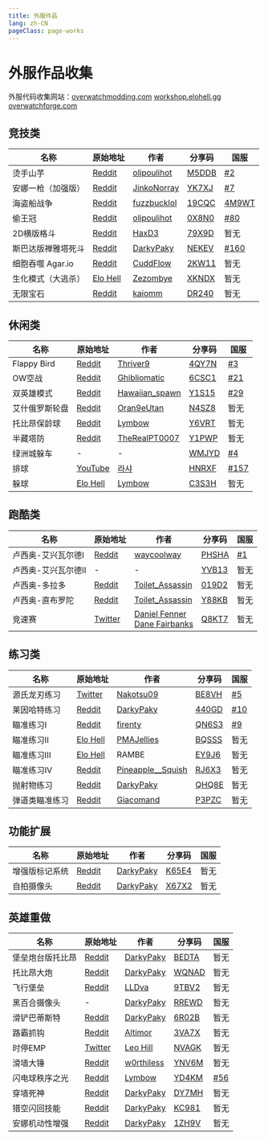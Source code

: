 ```yaml
---
title: 外服作品
lang: zh-CN
pageClass: page-works
---
```


# 外服作品收集

外服代码收集网站：[overwatchmodding.com](https://overwatchmodding.com/) [workshop.elohell.gg](https://workshop.elohell.gg/) [overwatchforge.com](https://overwatchforge.com/)

## 竞技类

| 名称 | 原始地址 | 作者 | 分享码 | 国服 |
| --- | ------- | --- | ----- | ---- |
| 烫手山芋 | [Reddit](https://www.reddit.com/r/OverwatchCustomGames/comments/brjsxa/mccrees_hot_potato_gets_a_major_update/) | [olipoulihot](https://www.reddit.com/user/olipoulihot) | [M5DDB](#copy:M5DDB) | [#2](https://www.owmod.net/work/view/2) |
| 安娜一枪（加强版） | [Reddit](https://www.reddit.com/r/TheOverwatchWorkshop/comments/brmyr0/enhanced_ana_paintball_has_plenty_of_new_features/) | [JinkoNorray](https://www.reddit.com/user/JinkoNorray) | [YK7XJ](#copy:YK7XJ) | [#7](https://www.owmod.net/work/view/7) |
| 海盗船战争 | [Reddit](https://www.reddit.com/r/Overwatch/comments/bq41pv/overwatch_pirate_ship_wars_workshop/) | [fuzzbucklol](https://www.reddit.com/user/fuzzbucklol) | [19CQC](#copy:19CQC) | [4M9WT](#copy:4M9WT) |
| 偷王冠 | [Reddit](https://www.reddit.com/r/Overwatch/comments/bny4kt/presenting_steal_the_crown_my_reverse_tag_gamemode/) | [olipoulihot](https://www.reddit.com/user/olipoulihot) | [0X8N0](#copy:0X8N0) | [#80](https://www.owmod.net/work/view/80) |
| 2D横版格斗 | [Reddit](https://www.reddit.com/r/Overwatch/comments/bi3uh5/i_made_a_2d_sidescroll_on_busan/) | [HaxD3](https://www.reddit.com/user/HaxD3) | [79X9D](#copy:79X9D) | 暂无 |
| 斯巴达版禅雅塔死斗 | [Reddit](https://www.reddit.com/r/Overwatch/comments/bjgvff/ive_made_sparta_mode_workshop_by_darwinstreams/) | [DarkyPaky](https://www.reddit.com/user/DarkyPaky) | [NEKEV](#copy:NEKEV) | [#160](https://www.owmod.net/work/view/160) |
| 细胞吞噬 Agar.io | [Reddit](https://www.reddit.com/r/Overwatch/comments/bi29d4/agario_remade_in_overwatch_link_description_in/) | [CuddFlow](https://www.reddit.com/user/CuddFlow) | [2KW11](#copy:2KW11) | 暂无 |
| 生化模式（大逃杀）| [Elo Hell](https://workshop.elohell.gg/2GUy1M9gL/Zombie_Escape_v41) | [Zezombye](https://www.reddit.com/user/Zezombye) | [XKNDX](#copy:XKNDX) | 暂无 |
| 无限宝石 | [Reddit](https://www.reddit.com/r/Overwatch/comments/blxd3v/infinity_stones_deathmatch_updated_petra/) | [kaiomm](https://www.reddit.com/user/kaiomm) | [DR240](#copy:DR240) | 暂无 |


## 休闲类

| 名称 | 原始地址 | 作者 | 分享码 | 国服 |
| --- | ------- | --- | ----- | ---- |
| Flappy Bird | [Reddit](https://www.reddit.com/r/Overwatch/comments/bp0xo4/its_finally_here_introducing_multiplayer_flappy/) | [Thriver9](https://www.reddit.com/user/Thriver9) | [4QY7N](#copy:4QY7N) | [#3](https://www.owmod.net/work/view/3) |
| OW空战 | [Reddit](https://www.reddit.com/r/Overwatch/comments/bm53xq/third_person_jetfighter_bastion_dogfight_workshop/) | [Ghibliomatic](https://www.reddit.com/user/Ghibliomatic/) | [6CSC1](#copy:6CSC1) | [#21](https://www.owmod.net/work/view/21) |
| 双英雄模式 | [Reddit](https://www.reddit.com/r/Overwatch/comments/bmlnkc/i_made_a_mod_so_you_can_play_two_heroes_at_once/) | [Hawaiian_spawn](https://www.reddit.com/user/Hawaiian_spawn) | [Y1S15](#copy:Y1S15) | [#29](https://www.owmod.net/work/view/29) |
| 艾什俄罗斯轮盘 | [Reddit](https://www.reddit.com/r/Overwatch/comments/bj1oeq/workshop_ashe_roulette_v12n4sz8_now_with_less/) | [Oran9eUtan](https://www.reddit.com/user/Oran9eUtan) | [N4SZ8](#copy:N4SZ8) | 暂无 |
| 托比昂保龄球 | [Reddit](https://www.reddit.com/r/Overwatch/comments/bl6io0/oversports_ten_torbjorn_bowling_by_lym_andygmb/) | [Lymbow](https://www.reddit.com/user/Lymbow) | [Y6VRT](#copy:Y6VRT) | 暂无 |
| 半藏塔防 | [Reddit](https://www.reddit.com/r/Overwatch/comments/booq35/workshop_gamemode_hanzos_wild_tower_defense/) | [TheRealPT0007](https://www.reddit.com/user/TheRealPT0007/) | [Y1PWP](#copy:Y1PWP) | 暂无 |
| 绿洲城躲车 | - | - | [WMJYD](#copy:WMJYD) | [#4](https://www.owmod.net/work/view/4) |
| 排球 | [YouTube](https://www.youtube.com/watch?v=6wREW4WrLaU) | [라샤](https://www.youtube.com/channel/UCsy0puFN40_fMdVnSYai7vQ) | [HNRXF](#copy:HNRXF) | [#157](https://www.owmod.net/work/view/157) |
| 躲球 | [Elo Hell](https://workshop.elohell.gg/8wisSggm3) | [Lymbow](https://www.reddit.com/user/Lymbow) | [C3S3H](#copy:C3S3H) | 暂无 |

## 跑酷类

| 名称 | 原始地址 | 作者 | 分享码 | 国服 |
| --- | ------- | --- | ----- | ---- |
| 卢西奥-艾兴瓦尔德Ⅰ | [Reddit](https://www.reddit.com/r/Overwatch/comments/bhwe2k/i_made_a_lucio_racingskill_course_game_mode_ph0bj/) | [waycoolway](https://www.reddit.com/user/waycoolway) | [PHSHA](#copy:PHSHA) | [#1](https://www.owmod.net/work/view/1) |
| 卢西奥-艾兴瓦尔德Ⅱ | - | - | [YVB13](#copy:YVB13) | 暂无 |
| 卢西奥-多拉多 | [Reddit](https://www.reddit.com/r/Overwatch/comments/bhcf4i/dorado_trial_1_code_prgrp/) | [Toilet_Assassin](https://www.reddit.com/user/Toilet_Assassin) | [019D2](#copy:019D2) | 暂无 |
| 卢西奥-直布罗陀 | [Reddit](https://www.reddit.com/r/Overwatch/comments/bid4mw/i_made_another_wallriding_trial_and_its_much/) | [Toilet_Assassin](https://www.reddit.com/user/Toilet_Assassin) | [Y88KB](#copy:Y88KB) | 暂无 |
| 竞速赛 | [Twitter](https://twitter.com/DanielFenner/status/1122291285103194112) | [Daniel Fenner](https://twitter.com/DanielFenner) <br> [Dane Fairbanks](https://twitter.com/danefairbanks) | [Q8KT7](#copy:Q8KT7) | 暂无 |

## 练习类

| 名称 | 原始地址 | 作者 | 分享码 | 国服 |
| --- | ------- | --- | ----- | ---- |
| 源氏龙刃练习 | [Twitter](https://twitter.com/Nakotsu09/status/1125017679679463424) | [Nakotsu09](https://twitter.com/Nakotsu09) | [BE8VH](#copy:BE8VH) | [#5](https://www.owmod.net/work/view/5) |
| 莱因哈特练习 | [Reddit](https://www.reddit.com/r/Overwatch/comments/bppuai/ninja_ana_paintball_workshop_by_darwinstreams/) | [DarkyPaky](https://www.reddit.com/user/DarkyPaky/) | [440GD](#copy:440GD) | [#10](https://www.owmod.net/work/view/10) |
| 瞄准练习Ⅰ | [Reddit](https://www.reddit.com/r/Overwatch/comments/biuex8/overwatch_workshop_aim_practice_v2_homemade/) | [firenty](https://www.reddit.com/user/firenty) | [QN6S3](#copy:QN6S3) | [#9](https://www.owmod.net/work/view/9) |
| 瞄准练习Ⅱ | [Elo Hell](https://workshop.elohell.gg/P0oO8STBa/PMAJellies_Aim_Trainer_V2) | [PMAJellies](https://twitter.com/PMAJellies) | [BQSSS](#copy:BQSSS) | 暂无 |
| 瞄准练习Ⅲ | [Elo Hell](https://workshop.elohell.gg/a_Km0-jeI/Aim_Practice_RAMBE_Update_12th_May_2019) | RAMBE | [EY9J6](#copy:EY9J6) | 暂无 |
| 瞄准练习Ⅳ | [Reddit](https://www.reddit.com/r/Overwatch/comments/bpapl2/workshop_i_made_a_target_practice_tool_with_3d/) | [Pineapple__Squish](https://www.reddit.com/user/Pineapple__Squish/) | [RJ6X3](#copy:RJ6X3) | 暂无 |
| 抛射物练习 | [Reddit](https://www.reddit.com/r/Overwatch/comments/brd8k3/darwins_ana_nade_tool_v12_added_ashe_baptiste_mei/) | [DarkyPaky](https://www.reddit.com/user/DarkyPaky) | [QHQ8E](#copy:QHQ8E) | 暂无 |
| 弹道类瞄准练习 | [Reddit](https://www.reddit.com/r/Competitiveoverwatch/comments/bspwcy/workshop_aerial_aim_trainer_for_predictable_air/) | [Giacomand](https://www.reddit.com/user/Giacomand) | [P3PZC](#copy:P3PZC) | 暂无 |

## 功能扩展

| 名称 | 原始地址 | 作者 | 分享码 | 国服 |
| --- | ------- | --- | ----- | ---- |
| 增强版标记系统 | [Reddit](https://www.reddit.com/r/Overwatch/comments/blqrwc/enchanced_ping_system_by_darwinstreams/) | [DarkyPaky](https://www.reddit.com/user/DarkyPaky) | [K65E4](#copy:K65E4) | 暂无 |
| 自拍摄像头 | [Reddit](https://www.reddit.com/r/Overwatch/comments/biaz05/selfie_cam_mode_finally_here_by_darwinstreams/) | [DarkyPaky](https://www.reddit.com/user/DarkyPaky) | [X67X2](#copy:X67X2) | 暂无 |

## 英雄重做

| 名称 | 原始地址 | 作者 | 分享码 | 国服 |
| --- | ------- | --- | ----- | ---- |
| 堡垒炮台版托比昂 | [Reddit](https://www.reddit.com/r/Overwatch/comments/bj0tmt/deployable_bastion_turret_torb_ult_we_all_wanted/) | [DarkyPaky](https://www.reddit.com/user/DarkyPaky) | [BEDTA](#copy:BEDTA) | 暂无 |
| 托比昂大炮 | [Reddit](https://www.reddit.com/r/Overwatch/comments/bhzq8n/i_made_bastion_fire_torbjorns_that_lock_onto/) | [DarkyPaky](https://www.reddit.com/user/DarkyPaky) | [WQNAD](#copy:WQNAD) | 暂无 |
| 飞行堡垒 | [Reddit](https://www.reddit.com/r/Overwatch/comments/bhekc7/saw_this_gamemode_and_decided_to_try_the_workshop/) | [LLDva](https://www.reddit.com/user/LLDva) | [9TBV2](#copy:9TBV2) | 暂无 |
| 黑百合摄像头 | - | [DarkyPaky](https://www.reddit.com/user/DarkyPaky) | [RREWD](#copy:RREWD) | 暂无 |
| 滑铲巴蒂斯特 | [Reddit](https://www.reddit.com/r/Overwatch/comments/bjx7gf/apex_legends_style_slide_made_in_the_workshop/) | [DarkyPaky](https://www.reddit.com/user/DarkyPaky) | [6R02B](#copy:6R02B) | 暂无 |
| 路霸抓钩 | [Reddit](https://www.reddit.com/r/Overwatch/comments/bhacnk/i_made_hogs_hook_double_as_a_fully_functional/) | [Altimor](https://www.reddit.com/user/Altimor) | [3VA7X](#copy:3VA7X) | 暂无 |
| 时停EMP | [Twitter](https://twitter.com/LeoHill10/status/1124437969308409858) | [Leo Hill](https://twitter.com/LeoHill10) | [NVAGK](#copy:NVAGK) | 暂无 |
| 滑墙大锤 | [Reddit](https://www.reddit.com/r/reinhardtrollouts/comments/bharrg/reinhardt_20_rollout_wall_riding_workshop/) | [w0rthiless](https://www.reddit.com/user/w0rthiless) | [YNV6M](#copy:YNV6M) | 暂无 |
| 闪电球秩序之光 | [Reddit](https://www.reddit.com/r/Overwatch/comments/bi5jpx/custom_symmetra_ultimate_ball_lightning/) | [Lymbow](https://www.reddit.com/user/Lymbow) | [YD4KM](#copy:YD4KM) | [#56](https://www.owmod.net/work/view/56) |
| 穿墙死神 | [Reddit](https://www.reddit.com/r/Overwatch/comments/bo4dj5/i_made_reaper_much_scarier_workshop_by/) | [DarkyPaky](https://www.reddit.com/user/DarkyPaky) | [DY7MH](#copy:DY7MH) | 暂无 |
| 猎空闪回技能 | [Reddit](https://www.reddit.com/r/Overwatch/comments/bn19b0/tracers_recall_for_any_hero_workshop_by/) | [DarkyPaky](https://www.reddit.com/user/DarkyPaky) | [KC981](#copy:KC981) | 暂无 |
| 安娜机动性增强 | [Reddit](https://www.reddit.com/r/Overwatch/comments/bknzqc/darwins_ana_nade_tool/) | [DarkyPaky](https://www.reddit.com/user/DarkyPaky) | [1ZH9V](#copy:1ZH9V) | 暂无 |

